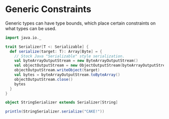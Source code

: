 Generic Constraints
===================

Generic types can have type bounds, which place certain constraints on what types can be used.

```scala
import java.io._

trait Serializer[T <: Serializable] { 
  def serialize(target: T): Array[Byte] = {
    // Stock Java "Serializable" style serialization.
    val byteArrayOutputStream = new ByteArrayOutputStream()
    val objectOutputStream = new ObjectOutputStream(byteArrayOutputStream)
    objectOutputStream.writeObject(target)
    val bytes = byteArrayOutputStream.toByteArray()
    objectOutputStream.close()
    bytes
  }
}

object StringSerializer extends Serializer[String]

println(StringSerializer.serialize("CAKE!"))

```
